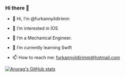 ### Hi there 👋



<!--
**furkannyildirimm/furkannyildirimm** is a ✨ _special_ ✨ repository because its `README.md` (this file) appears on your GitHub profile.

Here are some ideas to get you started:
-->

- 👋 Hi, I’m @furkannyildirimm

- 👀 I’m interested in İOS

- 🔭 I’m a Mechanical Engineer.

- 🌱 I’m currently learning Swift

- 📫 How to reach me: furkannyildirimm@hotmail.com

[![Anurag's GitHub stats](https://github-readme-stats.vercel.app/api?username=furkannyildirimm&theme=dark&show_icons=true)](https://github.com/anuraghazra/github-readme-stats)

